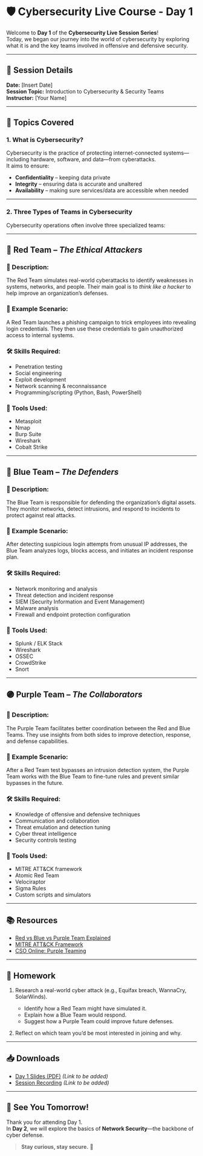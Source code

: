 # 🛡️ Cybersecurity Live Course - Day 1

Welcome to **Day 1** of the **Cybersecurity Live Session Series**!  
Today, we began our journey into the world of cybersecurity by exploring what it is and the key teams involved in offensive and defensive security.

---

## 📅 Session Details

**Date:** [Insert Date]  
**Session Topic:** Introduction to Cybersecurity & Security Teams  
**Instructor:** [Your Name]

---

## 🧠 Topics Covered

### 1. What is Cybersecurity?

Cybersecurity is the practice of protecting internet-connected systems—including hardware, software, and data—from cyberattacks.  
It aims to ensure:

- **Confidentiality** – keeping data private
- **Integrity** – ensuring data is accurate and unaltered
- **Availability** – making sure services/data are accessible when needed

---

### 2. Three Types of Teams in Cybersecurity

Cybersecurity operations often involve three specialized teams:

---

## 🔴 Red Team – *The Ethical Attackers*

### 🧩 Description:
The Red Team simulates real-world cyberattacks to identify weaknesses in systems, networks, and people. Their main goal is to *think like a hacker* to help improve an organization’s defenses.

### 📘 Example Scenario:
A Red Team launches a phishing campaign to trick employees into revealing login credentials. They then use these credentials to gain unauthorized access to internal systems.

### 🛠️ Skills Required:
- Penetration testing
- Social engineering
- Exploit development
- Network scanning & reconnaissance
- Programming/scripting (Python, Bash, PowerShell)

### 🧠 Tools Used:
- Metasploit
- Nmap
- Burp Suite
- Wireshark
- Cobalt Strike

---

## 🔵 Blue Team – *The Defenders*

### 🧩 Description:
The Blue Team is responsible for defending the organization’s digital assets. They monitor networks, detect intrusions, and respond to incidents to protect against real attacks.

### 📘 Example Scenario:
After detecting suspicious login attempts from unusual IP addresses, the Blue Team analyzes logs, blocks access, and initiates an incident response plan.

### 🛠️ Skills Required:
- Network monitoring and analysis
- Threat detection and incident response
- SIEM (Security Information and Event Management)
- Malware analysis
- Firewall and endpoint protection configuration

### 🧠 Tools Used:
- Splunk / ELK Stack
- Wireshark
- OSSEC
- CrowdStrike
- Snort

---

## 🟣 Purple Team – *The Collaborators*

### 🧩 Description:
The Purple Team facilitates better coordination between the Red and Blue Teams. They use insights from both sides to improve detection, response, and defense capabilities.

### 📘 Example Scenario:
After a Red Team test bypasses an intrusion detection system, the Purple Team works with the Blue Team to fine-tune rules and prevent similar bypasses in the future.

### 🛠️ Skills Required:
- Knowledge of offensive and defensive techniques
- Communication and collaboration
- Threat emulation and detection tuning
- Cyber threat intelligence
- Security controls testing

### 🧠 Tools Used:
- MITRE ATT&CK framework
- Atomic Red Team
- Velociraptor
- Sigma Rules
- Custom scripts and simulators

---

## 📚 Resources

- [Red vs Blue vs Purple Team Explained](https://www.geeksforgeeks.org/red-team-vs-blue-team-in-cybersecurity/)
- [MITRE ATT&CK Framework](https://attack.mitre.org/)
- [CSO Online: Purple Teaming](https://www.csoonline.com/article/3562366/what-is-a-purple-team-cybersecurity-collaboration-between-red-and-blue.html)

---

## 📝 Homework

1. Research a real-world cyber attack (e.g., Equifax breach, WannaCry, SolarWinds).
   - Identify how a Red Team might have simulated it.
   - Explain how a Blue Team would respond.
   - Suggest how a Purple Team could improve future defenses.

2. Reflect on which team you’d be most interested in joining and why.

---

## 📥 Downloads

- [Day 1 Slides (PDF)](#) *(Link to be added)*
- [Session Recording](#) *(Link to be added)*

---

## 🙌 See You Tomorrow!

Thank you for attending Day 1.  
In **Day 2**, we will explore the basics of **Network Security**—the backbone of cyber defense.

> **Stay curious, stay secure.** 🔐
